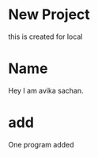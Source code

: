 # New Project

this is created for local 

# Name 

Hey I am avika sachan.


# add
One program added
